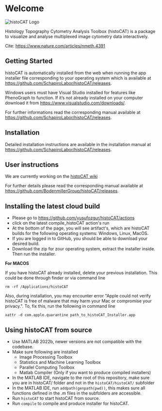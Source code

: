 # Welcome

![histoCAT Logo ](histoCAT.png)

Histology Topography Cytometry Analysis Toolbox (histoCAT) is a package to visualize and analyse multiplexed image cytometry data interactively.

Cite: <https://www.nature.com/articles/nmeth.4391>

## Getting Started 

histoCAT is automatically installed from the web when running the app installer file corresponding to your operating system which is available at <https://github.com/SchapiroLabor/histoCAT/releases>. 

Windows users must have Visual Studio installed for features like PhenoGraph to function. If it’s not already installed on your computer download it from <https://www.visualstudio.com/downloads/>.

For further informations read the corresponding manual available at <https://github.com/SchapiroLabor/histoCAT/releases>.

## Installation

Detailed installation instructions are available in the installation manual at <https://github.com/SchapiroLabor/histoCAT/releases>.

## User instructions

We are currently working on the [histoCAT wiki](https://github.com/SchapiroLabor/histoCAT/wiki)

For further details please read the corresponding manual available at <https://github.com/BodenmillerGroup/histoCAT/releases>.

## Installing the latest cloud build

- Please go to https://github.com/yusufozgur/histoCAT/actions
- click on the latest compile_histoCAT action's run
- At the bottom of the page, you will see artifact's, which are histoCAT builds for the following operating systems: Windows, Linux, MacOS.
- If you are logged in to GitHub, you should be able to download your desired build.
- Download the zip for zour operating system, extract the installer inside. Then run the installer.

**For MACOS**

If you have histoCAT already installed, delete your previous installation. This could be done through finder or via command line
```
rm -rf /Applications/histoCAT
```

Also, during installation, you may encounter error "Apple could not verify histoCAT is free of malware that may harm your Mac or compromise your privacy.". To, fix this, run the following in command line
```
xattr -d com.apple.quarantine path_to_histoCAT_Installer.app
```

## Using histoCAT from source

- Use MATLAB 2022b, newer versions are not compatible with the codebase.
- Make sure following are installed
    - Image Processing Toolbox
    - Statistics and Machine Learning Toolbox
    - Parallel Computing Toolbox
    - Matlab Compiler (Only if you want to produce compiled installers)
- In the MATLAB IDE, navigate to the root of this repository, make sure you are in histoCAT/ folder and not in the `histoCAT/histoCAT/` subfolder
- In the MATLAB IDE, run `addpath(genpath(pwd))`, this makes sure all functions defined in the .m files in the subfolders are accessible.
- Run `histoCAT` to start histoCAT from source.
- Run `compile` to compile and produce installer for histoCAT.

